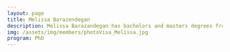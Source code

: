 ```yaml
---
layout: page
title: Melissa Barazendegan
description: Melissa Barazandegan has bachelors and masters degrees from Sharif University (Tehran, Iran). She is currently doing Ph.D. under the supervision of Profs. Ezra Kwok and Bhushan Gopaluni. She recently became a mother of a cute son.
img: /assets/img/members/photoVisa_Melissa.jpg
program: PhD
---
```


<img class="profile_img" src="{{ page.img | prepend: site.baseurl | prepend: site.url }}" alt=""/>
